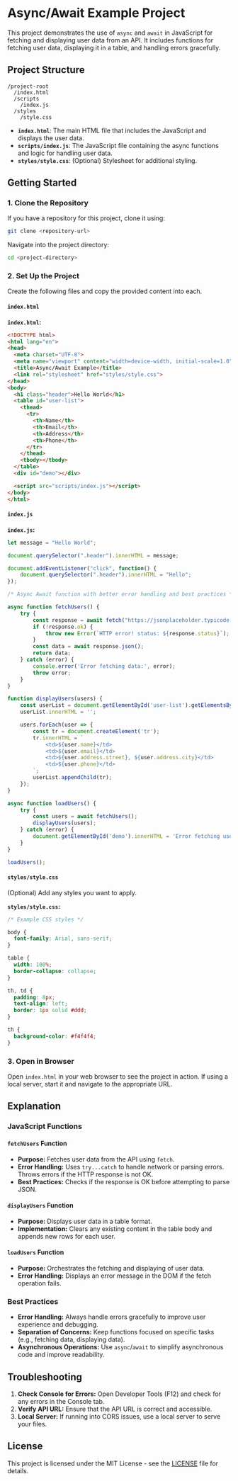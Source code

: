 # Async/Await Example Project

This project demonstrates the use of `async` and `await` in JavaScript for fetching and displaying user data from an API. It includes functions for fetching user data, displaying it in a table, and handling errors gracefully.

## Project Structure

```
/project-root
  /index.html
  /scripts
    /index.js
  /styles
    /style.css
```

- **`index.html`**: The main HTML file that includes the JavaScript and displays the user data.
- **`scripts/index.js`**: The JavaScript file containing the async functions and logic for handling user data.
- **`styles/style.css`**: (Optional) Stylesheet for additional styling.

## Getting Started

### 1. Clone the Repository

If you have a repository for this project, clone it using:

```bash
git clone <repository-url>
```

Navigate into the project directory:

```bash
cd <project-directory>
```

### 2. Set Up the Project

Create the following files and copy the provided content into each.

#### **`index.html`**

**`index.html`:**

```html
<!DOCTYPE html>
<html lang="en">
<head>
  <meta charset="UTF-8">
  <meta name="viewport" content="width=device-width, initial-scale=1.0">
  <title>Async/Await Example</title>
  <link rel="stylesheet" href="styles/style.css">
</head>
<body>
  <h1 class="header">Hello World</h1>
  <table id="user-list">
    <thead>
      <tr>
        <th>Name</th>
        <th>Email</th>
        <th>Address</th>
        <th>Phone</th>
      </tr>
    </thead>
    <tbody></tbody>
  </table>
  <div id="demo"></div>

  <script src="scripts/index.js"></script>
</body>
</html>
```

#### **`index.js`**

**`index.js`:**

```javascript
let message = "Hello World";

document.querySelector(".header").innerHTML = message;

document.addEventListener("click", function() {
    document.querySelector(".header").innerHTML = "Hello";
});

/* Async Await function with better error handling and best practices */

async function fetchUsers() {
    try {
        const response = await fetch("https://jsonplaceholder.typicode.com/users");
        if (!response.ok) {
            throw new Error(`HTTP error! status: ${response.status}`);
        }
        const data = await response.json();
        return data;
    } catch (error) {
        console.error('Error fetching data:', error);
        throw error;
    }
}

function displayUsers(users) {
    const userList = document.getElementById('user-list').getElementsByTagName('tbody')[0];
    userList.innerHTML = '';

    users.forEach(user => {
        const tr = document.createElement('tr');
        tr.innerHTML = `
            <td>${user.name}</td>
            <td>${user.email}</td>
            <td>${user.address.street}, ${user.address.city}</td>
            <td>${user.phone}</td>
        `;
        userList.appendChild(tr);
    });
}

async function loadUsers() {
    try {
        const users = await fetchUsers();
        displayUsers(users);
    } catch (error) {
        document.getElementById('demo').innerHTML = 'Error fetching users';
    }
}

loadUsers();
```

#### **`styles/style.css`**

(Optional) Add any styles you want to apply.

**`styles/style.css`:**

```css
/* Example CSS styles */

body {
  font-family: Arial, sans-serif;
}

table {
  width: 100%;
  border-collapse: collapse;
}

th, td {
  padding: 8px;
  text-align: left;
  border: 1px solid #ddd;
}

th {
  background-color: #f4f4f4;
}
```

### 3. Open in Browser

Open `index.html` in your web browser to see the project in action. If using a local server, start it and navigate to the appropriate URL.

## Explanation

### JavaScript Functions

#### **`fetchUsers` Function**

- **Purpose:** Fetches user data from the API using `fetch`.
- **Error Handling:** Uses `try...catch` to handle network or parsing errors. Throws errors if the HTTP response is not OK.
- **Best Practices:** Checks if the response is OK before attempting to parse JSON.

#### **`displayUsers` Function**

- **Purpose:** Displays user data in a table format.
- **Implementation:** Clears any existing content in the table body and appends new rows for each user.

#### **`loadUsers` Function**

- **Purpose:** Orchestrates the fetching and displaying of user data.
- **Error Handling:** Displays an error message in the DOM if the fetch operation fails.

### Best Practices

- **Error Handling:** Always handle errors gracefully to improve user experience and debugging.
- **Separation of Concerns:** Keep functions focused on specific tasks (e.g., fetching data, displaying data).
- **Asynchronous Operations:** Use `async`/`await` to simplify asynchronous code and improve readability.

## Troubleshooting

1. **Check Console for Errors:** Open Developer Tools (F12) and check for any errors in the Console tab.
2. **Verify API URL:** Ensure that the API URL is correct and accessible.
3. **Local Server:** If running into CORS issues, use a local server to serve your files.

## License

This project is licensed under the MIT License - see the [LICENSE](LICENSE) file for details.